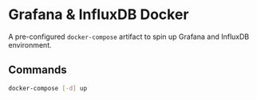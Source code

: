# Grafana & InfluxDB Docker

A pre-configured `docker-compose` artifact to spin up Grafana and InfluxDB environment.

## Commands

```sh
docker-compose [-d] up
```
